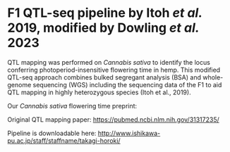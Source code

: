 # F1 QTL-seq pipeline by Itoh _et al._ 2019, modified by Dowling _et al._ 2023 
QTL mapping was performed on _Cannabis sativa_ to identify the locus conferring photoperiod-insensitive flowering time in hemp. This modified QTL-seq approach combines bulked segregant analysis (BSA) and whole-genome sequencing (WGS) including the sequencing data of the F1 to aid QTL mapping in highly heterozygous species (Itoh et al., 2019).

Our _Cannabis sativa_ flowering time preprint:

Original QTL mapping paper: https://pubmed.ncbi.nlm.nih.gov/31317235/ 

Pipeline is downloadable here: http://www.ishikawa-pu.ac.jp/staff/staffname/takagi-horoki/
